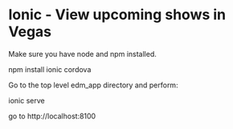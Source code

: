 # Ionic - View upcoming shows in Vegas

Make sure you have node and npm installed. 

npm install ionic cordova 

Go to the top level edm_app directory and perform:

ionic serve

go to http://localhost:8100

